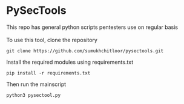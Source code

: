 # PySecTools
This repo has general python scripts pentesters use on regular basis
<br>
<br>
To use this tool, clone the repository

```
git clone https://github.com/sumukhchitloor/pysectools.git
```

Install the required modules using requirements.txt

```
pip install -r requirements.txt
```

Then run the mainscript

```
python3 pysectool.py
```
